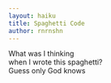 ```yaml
---
layout: haiku
title: Spaghetti Code
author: rnrnshn
---
```


What was I thinking <br>
when I wrote this spaghetti? <br>
Guess only God knows <br>